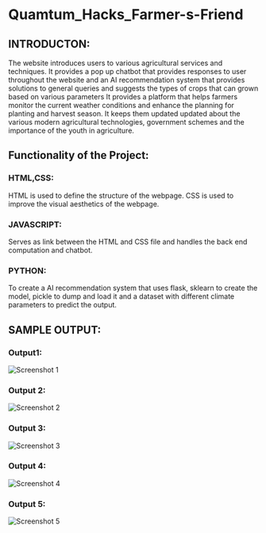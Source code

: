 # Quamtum_Hacks_Farmer-s-Friend
## INTRODUCTON:
The website introduces users to various agricultural services and techniques.  It provides a pop up chatbot  that provides responses to user throughout the website and an AI recommendation system that provides solutions to general queries and suggests the types of crops that can grown based on various parameters
It provides a platform that helps farmers monitor the current weather conditions and enhance the planning for planting and harvest season. 
It keeps them updated updated about the various modern agricultural technologies, government schemes and the importance of the youth in agriculture. 

## Functionality of the Project:
### HTML,CSS:
HTML is used to define the structure of the webpage.
CSS is used to improve the visual aesthetics of the webpage.
### JAVASCRIPT:
Serves as link between the HTML and CSS file and handles the back end computation and chatbot.
### PYTHON:
To create a AI recommendation system that uses flask, sklearn to create the model, pickle to dump and load it and a dataset with different climate parameters to predict the output.
## SAMPLE OUTPUT:
### Output1:
![Screenshot 1](https://user-images.githubusercontent.com/116015331/206825155-59988843-3510-48c0-80dd-dde4fb01b0c8.png)
### Output 2:
![Screenshot 2](https://user-images.githubusercontent.com/116015331/206825161-c24bb83a-007a-4ce8-b964-59b803680ba3.png)
### Output 3:
![Screenshot 3](https://user-images.githubusercontent.com/116015331/206825166-268549ab-7e85-4d14-8314-da1c8b149196.png)
### Output 4:
![Screenshot 4](https://user-images.githubusercontent.com/116015331/206825175-5aa1be21-681d-4812-b874-2d295ada7ea8.png)
### Output 5:
![Screenshot 5](https://user-images.githubusercontent.com/116015331/206825201-baaa7a4e-5317-48d6-919e-caf8c5a1732a.png)
